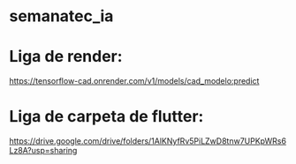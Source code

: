 # semanatec_ia
# Liga de render:
https://tensorflow-cad.onrender.com/v1/models/cad_modelo:predict 
# Liga de carpeta de flutter:
https://drive.google.com/drive/folders/1AlKNyfRv5PiLZwD8tnw7UPKpWRs6Lz8A?usp=sharing
